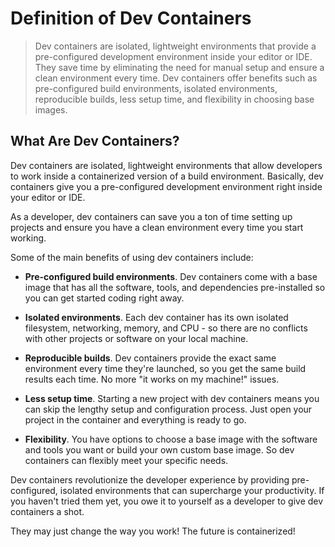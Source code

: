 # Definition of Dev Containers

> Dev containers are isolated, lightweight environments that provide a pre-configured development environment inside your editor or IDE. They save time by eliminating the need for manual setup and ensure a clean environment every time. Dev containers offer benefits such as pre-configured build environments, isolated environments, reproducible builds, less setup time, and flexibility in choosing base images.

## What Are Dev Containers?

Dev containers are isolated, lightweight environments that allow developers to work inside a containerized version of a build environment. Basically, dev containers give you a pre-configured development environment right inside your editor or IDE.

As a developer, dev containers can save you a ton of time setting up projects and ensure you have a clean environment every time you start working.

Some of the main benefits of using dev containers include:

- **Pre-configured build environments**. Dev containers come with a base image that has all the software, tools, and dependencies pre-installed so you can get started coding right away.

- **Isolated environments**. Each dev container has its own isolated filesystem, networking, memory, and CPU - so there are no conflicts with other projects or software on your local machine.

- **Reproducible builds**. Dev containers provide the exact same environment every time they're launched, so you get the same build results each time. No more "it works on my machine!" issues.

- **Less setup time**. Starting a new project with dev containers means you can skip the lengthy setup and configuration process. Just open your project in the container and everything is ready to go.

- **Flexibility**. You have options to choose a base image with the software and tools you want or build your own custom base image. So dev containers can flexibly meet your specific needs.

Dev containers revolutionize the developer experience by providing pre-configured, isolated environments that can supercharge your productivity. If you haven't tried them yet, you owe it to yourself as a developer to give dev containers a shot.

They may just change the way you work! The future is containerized!